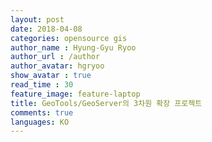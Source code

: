 ```yaml
---
layout: post
date: 2018-04-08
categories: opensource gis
author_name : Hyung-Gyu Ryoo
author_url : /author
author_avatar: hgryoo
show_avatar : true
read_time : 30
feature_image: feature-laptop
title: GeoTools/GeoServer의 3차원 확장 프로젝트
comments: true
languages: KO
---
```

